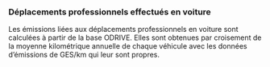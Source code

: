 ### Déplacements professionnels effectués en voiture
Les émissions liées aux déplacements professionnels en voiture sont calculées à partir de la base ODRIVE. Elles sont obtenues par croisement de la moyenne kilométrique annuelle de chaque véhicule avec les données d’émissions de GES/km qui leur sont propres.

